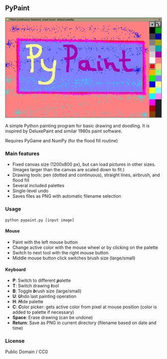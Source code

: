 ## PyPaint

![screenshot](screenshot.png "PyPaint screenshot")

A simple Python painting program for basic drawing and doodling. It is inspired by DeluxePaint and similar 1980s paint software.

Requires PyGame and NumPy (for the flood fill routine)

### Main features

* Fixed canvas size (1200x800 px), but can load pictures in other sizes. (Images larger than the canvas are scaled down to fit.)
* Drawing tools: pen (dotted and continuous), straight lines, airbrush, and flood fill
* Several included palettes
* Single-level undo
* Saves files as PNG with automatic filename selection

### Usage

    python pypaint.py [input image]

#### Mouse

* Paint with the left mouse button
* Change active color with the mouse wheel or by clicking on the palette
* Switch to next tool with the right mouse button
* Middle mouse button click switches brush size (large/small)

#### Keyboard

* **P**: Switch to different ***p***alette
* **T**: Switch drawing ***t***ool
* **B**: Toggle ***b***rush size (large/small)
* **U**: ***U***ndo last painting operation
* **H**: ***H***ide palette
* **C**: ***C***olor picker: gets active color from pixel at mouse position
(color is added to palette if necessary)
* **Space**: Erase drawing (can be undone)
* **Return**: Save as PNG in current directory (filename based on date and time)

### License

Public Domain / CC0

